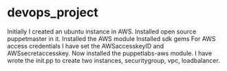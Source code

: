 # devops_project
Initially I created an ubuntu instance in AWS.
Installed open source puppetmaster in it.
Installed the AWS module
Installed sdk gems 
For AWS access credentials I have set the AWSaccesskeyID and AWSsecretaccesskey.
Now installed the puppetlabs-aws module.
I have wrote the init.pp to create two instances, securitygroup, vpc, loadbalancer.


